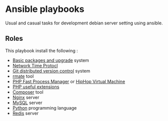Ansible playbooks
=================

Usual and casual tasks for development debian server setting using ansible.

Roles
-----

This playbook install the following :

  - [Basic packages and upgrade](roles/common) system
  - [Network Time Protocl](roles/ntp)
  - [Git distributed version control](roles/git) system
  - [rmate](roles/rmate) tool
  - [PHP Fast Process Manager](roles/php-fpm) or [HipHop Virtual Machine](roles/php-hhvm)
  - [PHP useful extensions](roles/php-extensions)
  - [Composer](roles/composer) tool
  - [Nginx](roles/nginx) server
  - [MySQL](roles/mysql) server
  - [Python](roles/python) programming language
  - [Redis](roles/redis) server











